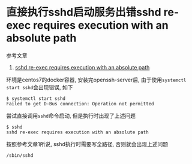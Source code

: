 # 直接执行sshd启动服务出错sshd re-exec requires execution with an absolute path

参考文章

1. [sshd re-exec requires execution with an absolute path](https://blog.csdn.net/zgmzyr/article/details/6846070)

环境是centos7的docker容器, 安装完openssh-server后, 由于使用`systemctl start sshd`会出现错误, 如下

```
$ systemctl start sshd
Failed to get D-Bus connection: Operation not permitted
```

尝试直接调用`sshd`命令启动, 但是执行时出现了上述问题

```
$ sshd
sshd re-exec requires execution with an absolute path
```

按照参考文章1所说, sshd执行时需要写全路径, 否则就会出现上述问题

```
/sbin/sshd
```
